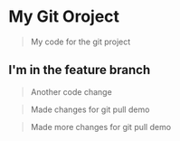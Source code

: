 # My Git Oroject

> My code for the git project

## I'm in the feature branch

> Another code change

> Made changes for git pull demo

> Made more changes for git pull demo
